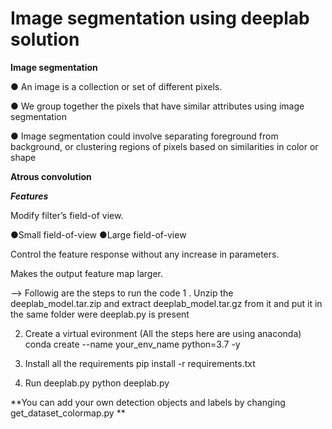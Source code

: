 # Image segmentation using deeplab solution


**Image segmentation**  

● An image is a collection or set of different pixels.

● We group together the pixels that have similar attributes using image segmentation

● Image segmentation could involve separating foreground from background, or
clustering regions of pixels based on similarities in color or shape


**Atrous convolution**

***Features***

Modify filter’s field-of view.

  ●Small field-of-view
  ●Large field-of-view 
  
Control the feature response without any increase in parameters.

Makes the output feature map larger.



--> Followig are the steps to run the code
1 . Unzip the deeplab_model.tar.zip and extract deeplab_model.tar.gz from it and put it in the same folder were deeplab.py is present

2. Create a virtual evironment (All the steps here are using anaconda)
    conda create --name your_env_name python=3.7 -y
    
3. Install all the requirements 
    pip install -r requirements.txt
    
4. Run deeplab.py
    python deeplab.py
    
  
  
**You can add your own detection objects and labels by changing get_dataset_colormap.py **





